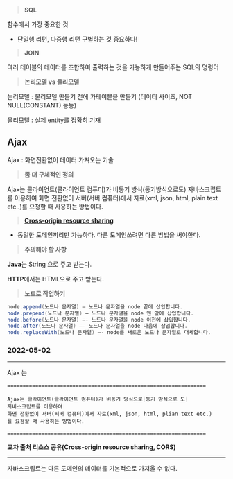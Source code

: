 > **SQL**

함수에서 가장 중요한 것

- 단일행 리턴, 다중행 리턴 구별하는 것 중요하다!


> **JOIN**

여러 테이블의 데이터를 조합하여 출력하는 것을 가능하게 만들어주는 SQL의 명령어

> **논리모델 vs 물리모델**

논리모델 :  물리모델 만들기 전에 가테이블을 만들기 (데이터 사이즈, NOT NULL(CONSTANT) 등등)

물리모델 : 실제 entity를 정확히 기재


## Ajax

Ajax : 화면전환없이 데이터 가져오는 기술

>  **좀 더 구체적인 정의**

Ajax는 클라이언트(클라이언트 컴퓨터)가 비동기 방식(동기방식으로도) 자바스크립트를 이용하여 화면 전환없이 서버(서버 컴퓨터)에서 자료(xml, json, html, plain text etc..)를 요청할 때 사용하는 방법이다.


> **[Cross-origin resource sharing](https://ko.wikipedia.org/wiki/%EA%B5%90%EC%B0%A8_%EC%B6%9C%EC%B2%98_%EB%A6%AC%EC%86%8C%EC%8A%A4_%EA%B3%B5%EC%9C%A0)**

- 동일한 도메인끼리만 가능하다. 다른 도메인쓰려면 다른 방법을 써야한다.

> **주의해야 할 사항**

**Java**는 String 으로 주고 받는다.

**HTTP**에서는 HTML으로 주고 받는다.

> **노드로 작업하기**

```java
node.append(노드나 문자열) – 노드나 문자열을 node 끝에 삽입합니다.
node.prepend(노드나 문자열) – 노드나 문자열을 node 맨 앞에 삽입합니다.
node.before(노드나 문자열) –- 노드나 문자열을 node 이전에 삽입합니다.
node.after(노드나 문자열) –- 노드나 문자열을 node 다음에 삽입합니다.
node.replaceWith(노드나 문자열) –- node를 새로운 노드나 문자열로 대체합니다.
```

### 2022-05-02

-----------------------------------

Ajax 는

```
================================================================

Ajax는 클라이언트(클라이언트 컴퓨터)가 비동기 방식으로[동기 방식으로 도] 
자바스크립트를 이용하여 
화면 전환없이 서버(서버 컴퓨터)에서 자료(xml, json, html, plian text etc.)
를 요청할 때 사용하는 방법이다. 

================================================================
```

**교차 출처 리소스 공유(Cross-origin resource sharing, CORS)**

----------------------------------------------------------

자바스크립트는 다른 도메인의 데이터를 기본적으로 가져올 수 없다.


